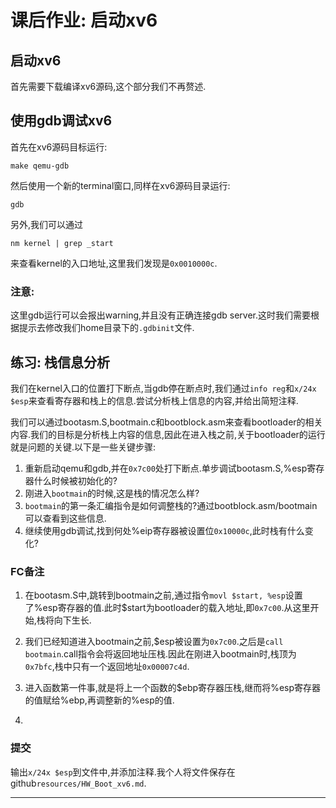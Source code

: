 # 课后作业: 启动xv6
## 启动xv6
首先需要下载编译xv6源码,这个部分我们不再赘述.

## 使用gdb调试xv6
首先在xv6源码目标运行:
```
make qemu-gdb
```
然后使用一个新的terminal窗口,同样在xv6源码目录运行:
```
gdb
```

另外,我们可以通过
```
nm kernel | grep _start
```
来查看kernel的入口地址,这里我们发现是`0x0010000c`.


### 注意: 
这里gdb运行可以会报出warning,并且没有正确连接gdb server.这时我们需要根据提示去修改我们home目录下的`.gdbinit`文件.

## 练习: 栈信息分析
我们在kernel入口的位置打下断点,当gdb停在断点时,我们通过`info reg`和`x/24x $esp`来查看寄存器和栈上的信息.尝试分析栈上信息的内容,并给出简短注释.

我们可以通过bootasm.S,bootmain.c和bootblock.asm来查看bootloader的相关内容.我们的目标是分析栈上内容的信息,因此在进入栈之前,关于bootloader的运行就是问题的关键.以下是一些关键步骤:
1. 重新启动qemu和gdb,并在`0x7c00`处打下断点.单步调试bootasm.S,%esp寄存器什么时候被初始化的?
2. 刚进入`bootmain`的时候,这是栈的情况怎么样?
3. `bootmain`的第一条汇编指令是如何调整栈的?通过bootblock.asm/bootmain可以查看到这些信息.
4. 继续使用gdb调试,找到何处%eip寄存器被设置位`0x10000c`,此时栈有什么变化?

### FC备注
1. 在bootasm.S中,跳转到bootmain之前,通过指令`movl $start, %esp`设置了%esp寄存器的值.此时$start为bootloader的载入地址,即`0x7c00`.从这里开始,栈将向下生长.

2. 我们已经知道进入bootmain之前,$esp被设置为`0x7c00`.之后是`call bootmain`.call指令会将返回地址压栈.因此在刚进入bootmain时,栈顶为`0x7bfc`,栈中只有一个返回地址`0x00007c4d`.

3. 进入函数第一件事,就是将上一个函数的$ebp寄存器压栈,继而将%esp寄存器的值赋给%ebp,再调整新的%esp的值.

4. 

### 提交
输出`x/24x $esp`到文件中,并添加注释.我个人将文件保存在github`resources/HW_Boot_xv6.md`.













---
